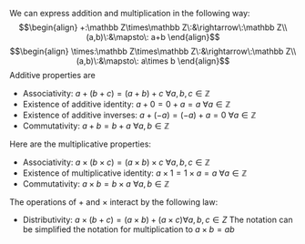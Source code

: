 We can express addition and multiplication in the following way:
$$\begin{align}
+:\mathbb Z\times\mathbb Z\:&\rightarrow\:\mathbb Z\\
(a,b)\:&\mapsto\: a+b
\end{align}$$
$$\begin{align}
\times:\mathbb Z\times\mathbb Z\:&\rightarrow\:\mathbb Z\\
(a,b)\:&\mapsto\: a\times b
\end{align}$$
Additive properties are
- Associativity: $a+(b+c)=(a+b)+c\:\forall a,b,c \in \mathbb Z$ 
- Existence of additive identity: $a+0=0+a=a\:\forall a\in \mathbb Z$
- Existence of additive inverses: $a+(-a)=(-a)+a=0\: \forall a\in \mathbb Z$ 
- Commutativity: $a+b=b+a\:\forall a,b\in\mathbb Z$

Here are the multiplicative properties:
- Associativity: $a\times (b\times c)=(a\times b)\times c\:\forall a,b,c\in \mathbb Z$ 
- Existence of multiplicative identity: $a\times 1=1\times a=a\: \forall a\in\mathbb Z$ 
- Commutativity: $a\times b= b\times a \: \forall a,b\in \mathbb Z$

The operations of $+$ and $\times$ interact by the following law:
- Distributivity: $a\times (b+c)=(a\times b)+(a\times c)\forall a,b,c\in Z$
The notation can be simplified the notation for multiplication to $a\times b= ab$




